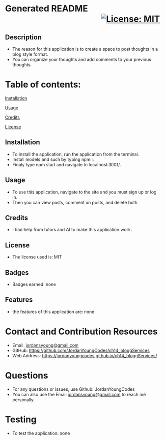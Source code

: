 
# Generated README          <div align="right"> [![License: MIT](https://img.shields.io/badge/License-MIT-yellow.svg)](https://opensource.org/licenses/MIT)</div>


## Description
- The reason for this application is to create a space to post thoughts in a blog style format. 
- You can organize your thoughts and add comments to your previous thoughts.

# Table of contents:
[Installation](#Installation)

[Usage](#Usage)

[Credits](#Credits)

[License](#License)

## Installation
- To install the application, run the application from the terminal. 
- Install models and such by typing npm i. 
- Finaly type npm start and navigate to localhost:3001/.

## Usage
- To use this application, navigate to the site and you must sign up or log in.
- Then you can view posts, comment on posts, and delete both.

## Credits
- I had help from tutors and AI to make this application work.

## License
- The license used is: MIT

## Badges
- Badges earned: none

## Features
- the features of this application are: none

# Contact and Contribution Resources
- Email: jordansyoung@gmail.com
- GitHub: https://github.com/JordanYoungCodes/ch14_bloggServices
- Web Address: https://jordanyoungcodes.github.io/ch14_bloggServices/

# Questions
- For any questions or issues, use Github: JordanYoungCodes
- You can also use the Email jordansyoung@gmail.com to reach me personally.

# Testing
- To test the application: none
    